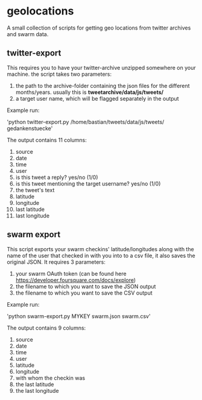 # geolocations
A small collection of scripts for getting geo locations from twitter archives
and swarm data.

## twitter-export
This requires you to have your twitter-archive unzipped somewhere on your
machine. the script takes two parameters:

1. the path to the archive-folder containing the json files for the different
months/years. usually this is **tweetarchive/data/js/tweets/**
2. a target user name, which will be flagged separately in the output

Example run:

'python twitter-export.py /home/bastian/tweets/data/js/tweets/ gedankenstuecke'

The output contains 11 columns:

1. source
2. date
3. time
4. user
5. is this tweet a reply? yes/no (1/0)
6. is this tweet mentioning the target username? yes/no (1/0)
7. the tweet's text
8. latitude
9. longitude
10. last latitude
11. last longitude

## swarm export
This script exports your swarm checkins' latitude/longitudes along with the
name of the user that checked in with you into to a csv file, it also saves
the original JSON. It requires 3 parameters:

1. your swarm OAuth token (can be found here https://developer.foursquare.com/docs/explore)
2. the filename to which you want to save the JSON output
3. the filename to which you want to save the CSV output

Example run:

'python swarm-export.py MYKEY swarm.json swarm.csv'

The output contains 9 columns:

1. source
2. date
3. time
4. user
5. latitude
6. longitude
7. with whom the checkin was
8. the last latitude
9. the last longitude
